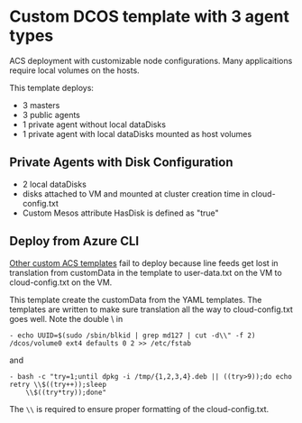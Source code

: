 # Custom DCOS template with 3 agent types

ACS deployment with customizable node configurations. Many applicaitions require local volumes on the hosts.

This template deploys:
* 3 masters
* 3 public agents
* 1 private agent without local dataDisks 
* 1 private agent with local dataDisks mounted as host volumes

## Private Agents with Disk Configuration
* 2 local dataDisks
* disks attached to VM and mounted at cluster creation time in cloud-config.txt
* Custom Mesos attribute HasDisk is defined as "true" 

## Deploy from Azure CLI
[Other custom ACS templates](https://github.com/anhowe/acs/tree/master/dcos-attacheddisks) fail to deploy because line feeds get lost in translation from customData in the template to user-data.txt on the VM to cloud-config.txt on the VM.

This template create the customData from the YAML templates. The templates are written to make sure translation all the way to cloud-config.txt goes well. Note the double \\ in 

```
- echo UUID=$(sudo /sbin/blkid | grep md127 | cut -d\\" -f 2) /dcos/volume0 ext4 defaults 0 2 >> /etc/fstab
```
and 

```
- bash -c "try=1;until dpkg -i /tmp/{1,2,3,4}.deb || ((try>9));do echo retry \\$((try++));sleep
    \\$((try*try));done"
```

The ```\\``` is required to ensure proper formatting of the cloud-config.txt.